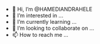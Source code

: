 - 👋 Hi, I’m @HAMEDIANDRAHELE
- 👀 I’m interested in ...
- 🌱 I’m currently learning ...
- 💞️ I’m looking to collaborate on ...
- 📫 How to reach me ...

<!---
HAMEDIANDRAHELE/HAMEDIANDRAHELE is a ✨ special ✨ repository because its `README.md` (this file) appears on your GitHub profile.
You can click the Preview link to take a look at your changes.
--->
